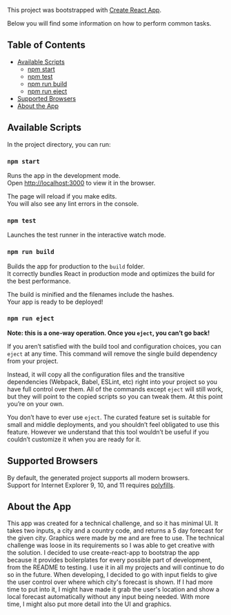 This project was bootstrapped with [Create React App](https://github.com/facebook/create-react-app).

Below you will find some information on how to perform common tasks.<br>

## Table of Contents

- [Available Scripts](#available-scripts)
  - [npm start](#npm-start)
  - [npm test](#npm-test)
  - [npm run build](#npm-run-build)
  - [npm run eject](#npm-run-eject)
- [Supported Browsers](#supported-browsers)
- [About the App](#about-the-app)

## Available Scripts

In the project directory, you can run:

### `npm start`

Runs the app in the development mode.<br>
Open [http://localhost:3000](http://localhost:3000) to view it in the browser.

The page will reload if you make edits.<br>
You will also see any lint errors in the console.

### `npm test`

Launches the test runner in the interactive watch mode.<br>

### `npm run build`

Builds the app for production to the `build` folder.<br>
It correctly bundles React in production mode and optimizes the build for the best performance.

The build is minified and the filenames include the hashes.<br>
Your app is ready to be deployed!

### `npm run eject`

**Note: this is a one-way operation. Once you `eject`, you can’t go back!**

If you aren’t satisfied with the build tool and configuration choices, you can `eject` at any time. This command will remove the single build dependency from your project.

Instead, it will copy all the configuration files and the transitive dependencies (Webpack, Babel, ESLint, etc) right into your project so you have full control over them. All of the commands except `eject` will still work, but they will point to the copied scripts so you can tweak them. At this point you’re on your own.

You don’t have to ever use `eject`. The curated feature set is suitable for small and middle deployments, and you shouldn’t feel obligated to use this feature. However we understand that this tool wouldn’t be useful if you couldn’t customize it when you are ready for it.

## Supported Browsers

By default, the generated project supports all modern browsers.<br>
Support for Internet Explorer 9, 10, and 11 requires [polyfills](https://github.com/facebook/create-react-app/blob/master/packages/react-app-polyfill/README.md).

## About the App
This app was created for a technical challenge, and so it has minimal UI. It takes two inputs, a city and a country code, and returns a 5 day forecast for the given city. Graphics were made by me and are free to use. The technical challenge was loose in its requirements so I was able to get creative with the solution. I decided to use create-react-app to bootstrap the app because it provides boilerplates for every possible part of development, from the README to testing. I use it in all my projects and will continue to do so in the future. When developing, I decided to go with input fields to give the user control over where 
which city's forecast is shown. If I had more time to put into it, I might have made it grab the user's location and show a local forecast automatically without any input being needed. With more time, I might also put more detail into the UI and graphics.
